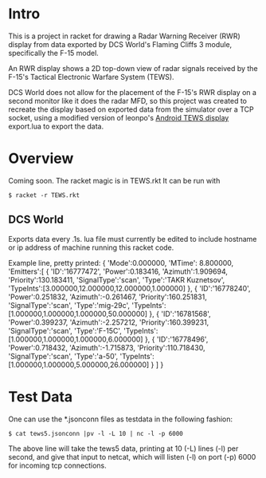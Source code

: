 Intro
=====
This is a project in racket for drawing a Radar Warning Receiver (RWR)
display from data exported by DCS World's Flaming Cliffs 3 module,
specifically the F-15 model.

An RWR display shows a 2D top-down view of radar signals received by
the F-15's Tactical Electronic Warfare System (TEWS).

DCS World does not allow for the placement of the F-15's RWR display
on a second monitor like it does the radar MFD, so this project was
created to recreate the display based on exported data from the simulator
over a TCP socket, using a modified version of leonpo's [Android TEWS
display](http://forums.eagle.ru/showthread.php?t=100057) export.lua to
export the data.


Overview
========
Coming soon.
The racket magic is in TEWS.rkt
It can be run with

	$ racket -r TEWS.rkt


DCS World
--------
Exports data every .1s.
lua file must currently be edited to include hostname or ip address of
machine running this racket code.

Example line, pretty printed:
	{ 'Mode':0.000000, 
	'MTime': 8.800000, 
	'Emitters':[ 
		{ 'ID':'16777472', 
			'Power':0.183416, 
			'Azimuth':1.909694, 
			'Priority':130.183411, 
			'SignalType':'scan', 
			'Type':'TAKR Kuznetsov', 
			'TypeInts':[3.000000,12.000000,12.000000,1.000000] 
			},
		{ 'ID':'16778240', 
			'Power':0.251832, 
			'Azimuth':-0.261467,
			'Priority':160.251831, 
			'SignalType':'scan', 
			'Type':'mig-29c', 
			'TypeInts':[1.000000,1.000000,1.000000,50.000000] 
			},
		{ 'ID':'16781568', 
			'Power':0.399237, 
			'Azimuth':-2.257212, 
			'Priority':160.399231, 
			'SignalType':'scan', 
			'Type':'F-15C', 
			'TypeInts':[1.000000,1.000000,1.000000,6.000000] 
			},
		{ 'ID':'16778496', 
			'Power':0.718432, 
			'Azimuth':-1.715873, 
			'Priority':110.718430, 
			'SignalType':'scan', 
			'Type':'a-50', 
			'TypeInts':[1.000000,1.000000,5.000000,26.000000] 
			}
		] 
	}


Test Data
=========

One can use the \*.jsonconn files as testdata in the following fashion:

	$ cat tews5.jsonconn |pv -l -L 10 | nc -l -p 6000

The above line will take the tews5 data, printing at 10 (-L) lines (-l)
per second, and give that input to netcat, which will listen (-l) on port
(-p) 6000 for incoming tcp connections.

